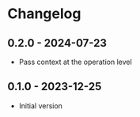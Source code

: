 # Changelog

## 0.2.0 - 2024-07-23
* Pass context at the operation level

## 0.1.0 - 2023-12-25
* Initial version
